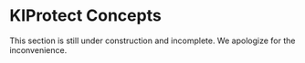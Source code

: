 # KIProtect Concepts

<article class="message is-danger">
    <div class="message-body">
        <p>
            This section is still under construction and incomplete. We apologize for the inconvenience.
        </p>
    </div>
</article>

